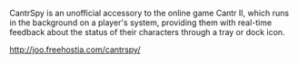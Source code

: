 CantrSpy is an unofficial accessory to the online game Cantr II, which runs in the background on a player's system, providing them with real-time feedback about the status of their characters through a tray or dock icon.

http://joo.freehostia.com/cantrspy/